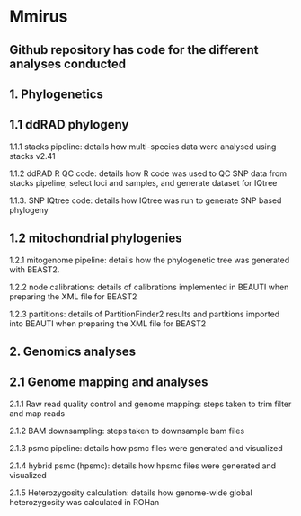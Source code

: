 # Mmirus

## Github repository has code for the different analyses conducted

## 1. Phylogenetics

## 1.1 ddRAD phylogeny
1.1.1 stacks pipeline: details how multi-species data were analysed using stacks v2.41

1.1.2 ddRAD R QC code: details how R code was used to QC SNP data from stacks pipeline, select loci and samples, and generate dataset for IQtree

1.1.3. SNP IQtree code: details how IQtree was run to generate SNP based phylogeny

## 1.2 mitochondrial phylogenies
1.2.1 mitogenome pipeline: details how the phylogenetic tree was generated with BEAST2.

1.2.2 node calibrations: details of calibrations implemented in BEAUTI when preparing the XML file for BEAST2

1.2.3 partitions: details of PartitionFinder2 results and partitions imported into BEAUTI when preparing the XML file for BEAST2



## 2. Genomics analyses

## 2.1 Genome mapping and analyses
2.1.1 Raw read quality control and genome mapping: steps taken to trim filter and map reads

2.1.2 BAM downsampling: steps taken to downsample bam files

2.1.3 psmc pipeline: details how psmc files were generated and visualized

2.1.4 hybrid psmc (hpsmc): details how hpsmc files were generated and visualized

2.1.5 Heterozygosity calculation: details how genome-wide global heterozygosity was calculated in ROHan 



